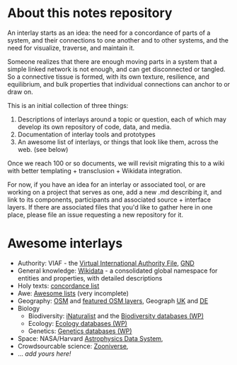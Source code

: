 # About this notes repository

An interlay starts as an idea: the need for a concordance of parts of a system, and their connections to one another and to other systems, and the need for visualize, traverse, and maintain it.

Someone realizes that there are enough moving parts in a system that a simple linked network is not enough, and can get disconnected or tangled.
So a connective tissue is formed, with its own texture, resilience, and equilibrium, and bulk properties that individual connections can anchor to or draw on.

This is an initial collection of three things: 
1. Descriptions of interlays around a topic or question, each of which may develop its own repository of code, data, and media.
2. Documentation of interlay tools and prototypes
3. An awesome list of interlays, or things that look like them, across the web. (see below)

Once we reach 100 or so documents, we will revisit migrating this to a wiki with better templating + transclusion + Wikidata integration.

For now, if you have an idea for an interlay or associated tool, or are working on a project that serves as one, add a new .md describing it, and link to its components, participants and associated source + interface layers.  If there are associated files that you'd like to gather here in one place, please file an issue requesting a new repository for it.

# Awesome interlays

* Authority: VIAF - the [Virtual International Authority File](https://en.wikipedia.org/wiki/Virtual_International_Authority_File), [GND](https://www.dnb.de/DE/Professionell/Standardisierung/GND/gnd_node.html)
* General knowledge: [Wikidata](https://wikidata.org) - a consolidated global namespace for entities and properties, with detailed descriptions
* Holy texts: [concordance list](https://www.internationalstandardbible.com/C/concordance.html)
* Awe: [Awesome lists](https://awesomelists.top/#/) (very incomplete)
* Geography: [OSM](https://www.openstreetmap.org/#map=5/38.007/-95.844) and [featured OSM layers](https://wiki.openstreetmap.org/wiki/Featured_tile_layers), Geograph [UK](https://www.geograph.org.uk/) and [DE](https://geo-en.hlipp.de/)
* Biology
  * Biodiversity: [iNaturalist](https://inaturalist.org/) and the [Biodiversity databases (WP)](https://en.wikipedia.org/wiki/Category:Biodiversity_databases)
  * Ecology: [Ecology databases (WP)](https://en.wikipedia.org/wiki/Category:Ecological_databases)
  * Genetics: [Genetics databases (WP)](https://en.wikipedia.org/wiki/Category:Genetics_databases)
* Space: NASA/Harvard [Astrophysics Data System](https://ui.adsabs.harvard.edu/),
* Crowdsourcable science: [Zooniverse](https://www.zooniverse.org/),
* ... _add yours here!_
